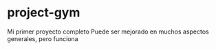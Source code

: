 # project-gym
Mi primer proyecto completo
Puede ser mejorado en muchos aspectos generales, pero funciona
